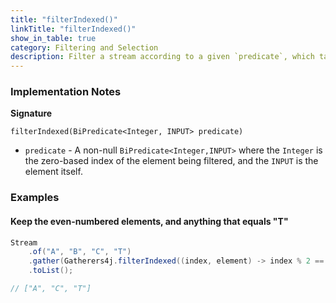 ```yaml
---
title: "filterIndexed()"
linkTitle: "filterIndexed()"
show_in_table: true
category: Filtering and Selection
description: Filter a stream according to a given `predicate`, which takes both the item being examined and its index.
---
```


### Implementation Notes

**Signature**

`filterIndexed(BiPredicate<Integer, INPUT> predicate)`

* `predicate` - A non-null `BiPredicate<Integer,INPUT>` where the `Integer` is the zero-based index of the element being filtered, and the `INPUT` is the element itself.

### Examples

#### Keep the even-numbered elements, and anything that equals "T"

```java
Stream
    .of("A", "B", "C", "T")
    .gather(Gatherers4j.filterIndexed((index, element) -> index % 2 == 0 || element.equals("T")))
    .toList();

// ["A", "C", "T"]
```
